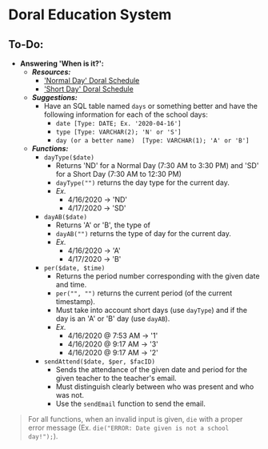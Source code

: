 # Doral Education System
## To-Do:
* **Answering 'When is it?':**
    * ***Resources:***
        * ['Normal Day' Doral Schedule](https://www.doralacademyprep.org/pdf/BELL_SCHEDULE_UPDATED_9-5-2019.pdf)
        * ['Short Day' Doral Schedule](https://www.doralacademyprep.org/apps/bell_schedules/)
    * ***Suggestions:***
        * Have an SQL table named `days` or something better and have the following information for each of the school days:
            * `date [Type: DATE; Ex. '2020-04-16']`
            * `type [Type: VARCHAR(2); 'N' or 'S']`
            * `day (or a better name)  [Type: VARCHAR(1); 'A' or 'B']`
    * ***Functions:***
        * `dayType($date)`
            * Returns 'ND' for a Normal Day (7:30 AM to 3:30 PM) and 'SD' for a Short Day (7:30 AM to 12:30 PM)
            * `dayType("")` returns the day type for the current day.
            * *Ex.*
                * 4/16/2020 → 'ND'
                * 4/17/2020 → 'SD'
        * `dayAB($date)`
            * Returns 'A' or 'B', the type of 
            * `dayAB("")` returns the type of day for the current day.
			* *Ex.*
				* 4/16/2020 → 'A'
				* 4/17/2020 → 'B'
        * `per($date, $time)`
            * Returns the period number corresponding with the given date and time.
            * `per("", "")` returns the current period (of the current timestamp).
            * Must take into account short days (use `dayType`) and if the day is an 'A' or 'B' day (use `dayAB`).
            * *Ex.*
                * 4/16/2020 @ 7:53 AM → '1'
                * 4/16/2020 @ 9:17 AM → '3'
                * 4/16/2020 @ 9:17 AM → '2'
		* `sendAttend($date, $per, $facID)`
			* Sends the attendance of the given date and period for the given teacher to the teacher's email.
			* Must distinguish clearly between who was present and who was not.
			* Use the `sendEmail` function to send the email.
> For all functions, when an invalid input is given, `die` with a proper error message (Ex. `die("ERROR: Date given is not a school day!");`).
